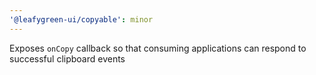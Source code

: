 ```yaml
---
'@leafygreen-ui/copyable': minor
---
```


Exposes `onCopy` callback so that consuming applications can respond to successful clipboard events
